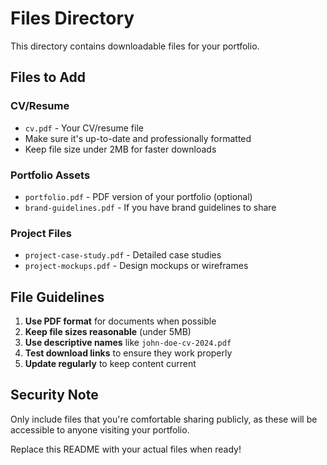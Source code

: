 # Files Directory

This directory contains downloadable files for your portfolio.

## Files to Add

### CV/Resume
- `cv.pdf` - Your CV/resume file
- Make sure it's up-to-date and professionally formatted
- Keep file size under 2MB for faster downloads

### Portfolio Assets
- `portfolio.pdf` - PDF version of your portfolio (optional)
- `brand-guidelines.pdf` - If you have brand guidelines to share

### Project Files
- `project-case-study.pdf` - Detailed case studies
- `project-mockups.pdf` - Design mockups or wireframes

## File Guidelines

1. **Use PDF format** for documents when possible
2. **Keep file sizes reasonable** (under 5MB)
3. **Use descriptive names** like `john-doe-cv-2024.pdf`
4. **Test download links** to ensure they work properly
5. **Update regularly** to keep content current

## Security Note

Only include files that you're comfortable sharing publicly, as these will be accessible to anyone visiting your portfolio.

Replace this README with your actual files when ready!